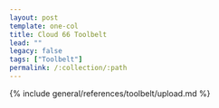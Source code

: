 ```yaml
---
layout: post
template: one-col
title: Cloud 66 Toolbelt 
lead: ""
legacy: false
tags: ["Toolbelt"]
permalink: /:collection/:path
---
```


{% include general/references/toolbelt/upload.md %}

